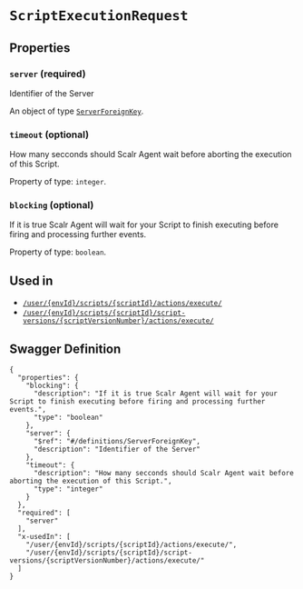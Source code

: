 # `ScriptExecutionRequest` #







## Properties ##

### `server` (required) ###

Identifier of the Server


An object of type [`ServerForeignKey`](./../definitions/ServerForeignKey.mkd).



### `timeout` (optional) ###

How many secconds should Scalr Agent wait before aborting the execution of this Script.


Property of type: `integer`.




### `blocking` (optional) ###

If it is true Scalr Agent will wait for your Script to finish executing before firing and processing further events.


Property of type: `boolean`.






## Used in ##

  + [`/user/{envId}/scripts/{scriptId}/actions/execute/`](./../rest/api/v1beta0/user/{envId}/scripts/{scriptId}/actions/execute/)
  + [`/user/{envId}/scripts/{scriptId}/script-versions/{scriptVersionNumber}/actions/execute/`](./../rest/api/v1beta0/user/{envId}/scripts/{scriptId}/script-versions/{scriptVersionNumber}/actions/execute/)

## Swagger Definition ##

    {
      "properties": {
        "blocking": {
          "description": "If it is true Scalr Agent will wait for your Script to finish executing before firing and processing further events.", 
          "type": "boolean"
        }, 
        "server": {
          "$ref": "#/definitions/ServerForeignKey", 
          "description": "Identifier of the Server"
        }, 
        "timeout": {
          "description": "How many secconds should Scalr Agent wait before aborting the execution of this Script.", 
          "type": "integer"
        }
      }, 
      "required": [
        "server"
      ], 
      "x-usedIn": [
        "/user/{envId}/scripts/{scriptId}/actions/execute/", 
        "/user/{envId}/scripts/{scriptId}/script-versions/{scriptVersionNumber}/actions/execute/"
      ]
    }
